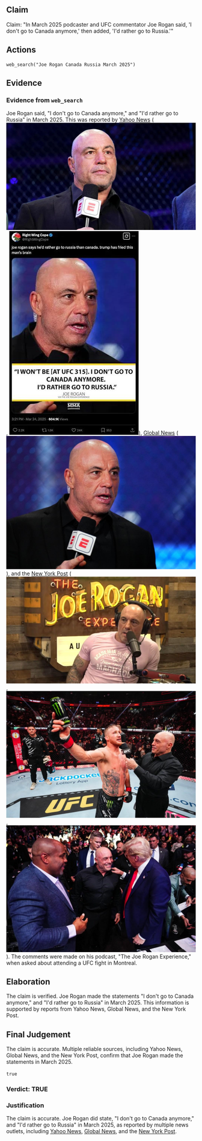 ## Claim
Claim: "In March 2025 podcaster and UFC commentator Joe Rogan said, 'I don't go to Canada anymore,' then added, 'I'd rather go to Russia.'"

## Actions
```
web_search("Joe Rogan Canada Russia March 2025")
```

## Evidence
### Evidence from `web_search`
Joe Rogan said, "I don't go to Canada anymore," and "I'd rather go to Russia" in March 2025. This was reported by [Yahoo News](https://www.yahoo.com/news/fact-check-joe-rogan-said-234200896.html) (![image 2028](media/2025-08-07_19-33-1754595232-045091.jpg), ![image 2030](media/2025-08-07_19-33-1754595233-320253.jpg)), [Global News](https://globalnews.ca/news/11098769/joe-rogan-rather-go-to-russia-than-canada-ufc/) (![image 2032](media/2025-08-07_19-34-1754595252-108512.jpg)), and the [New York Post](https://nypost.com/2025/03/25/sports/joe-rogan-not-attending-ufc-315-in-canada-id-rather-go-to-russia/) (![image 2034](media/2025-08-07_19-34-1754595262-577641.jpg), ![image 2035](media/2025-08-07_19-34-1754595263-508895.jpg), ![image 2036](media/2025-08-07_19-34-1754595266-076944.jpg)). The comments were made on his podcast, "The Joe Rogan Experience," when asked about attending a UFC fight in Montreal.


## Elaboration
The claim is verified. Joe Rogan made the statements "I don't go to Canada anymore," and "I'd rather go to Russia" in March 2025. This information is supported by reports from Yahoo News, Global News, and the New York Post.


## Final Judgement
The claim is accurate. Multiple reliable sources, including Yahoo News, Global News, and the New York Post, confirm that Joe Rogan made the statements in March 2025.

`true`

### Verdict: TRUE

### Justification
The claim is accurate. Joe Rogan did state, "I don't go to Canada anymore," and "I'd rather go to Russia" in March 2025, as reported by multiple news outlets, including [Yahoo News](https://www.yahoo.com/news/fact-check-joe-rogan-said-234200896.html), [Global News](https://globalnews.ca/news/11098769/joe-rogan-rather-go-to-russia-than-canada-ufc/), and the [New York Post](https://nypost.com/2025/03/25/sports/joe-rogan-not-attending-ufc-315-in-canada-id-rather-go-to-russia/).
